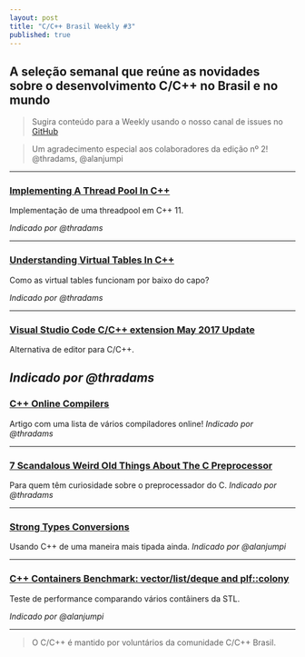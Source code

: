 ```yaml
---
layout: post
title: "C/C++ Brasil Weekly #3"
published: true
---
```


## A seleção semanal que reúne as novidades sobre o desenvolvimento C/C++ no Brasil e no mundo

>Sugira conteúdo para a Weekly usando o nosso canal de issues no [GitHub](https://github.com/ccppbrasil/ccppbrasil.github.io/issues)

>Um agradecimento especial aos colaboradores da edição nº 2! @thradams, @alanjumpi

---


### [Implementing A Thread Pool In C++](https://nax.io/2017/05/21/implementing-a-thread-pool-in-c++)
Implementação de uma threadpool em C++ 11.

_Indicado por @thradams_

---

### [Understanding Virtual Tables In C++](http://ariasalpablo.blogspot.com.br/2017/05/understanding-virtual-tables-in-c.html)
Como as virtual tables funcionam por baixo do capo?

_Indicado por @thradams_

---

### [Visual Studio Code C/C++ extension May 2017 Update](https://blogs.msdn.microsoft.com/vcblog/2017/05/19/visual-studio-code-cc-extension-may-2017-update/)
Alternativa de editor para C/C++.

_Indicado por @thradams_
---

### [C++ Online Compilers](https://arne-mertz.de/2017/05/online-compilers/)
Artigo com uma lista de vários compiladores online!
_Indicado por @thradams_

---


### [7 Scandalous Weird Old Things About The C Preprocessor](http://blog.robertelder.org/7-weird-old-things-about-the-c-preprocessor/)
Para quem têm curiosidade sobre o preprocessador do C.
_Indicado por @thradams_

---

### [Strong Types Conversions](http://www.fluentcpp.com/2017/05/26/strong-types-conversions/)
Usando C++ de uma maneira mais tipada ainda.
_Indicado por @alanjumpi_

---

### [C++ Containers Benchmark: vector/list/deque and plf::colony](https://baptiste-wicht.com/posts/2017/05/cpp-containers-benchmark-vector-list-deque-plf-colony.html)
Teste de performance comparando vários contâiners da STL.

_Indicado por @alanjumpi_

---


>O C/C++ é mantido por voluntários da comunidade C/C++ Brasil.

